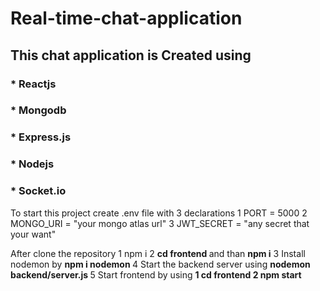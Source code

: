 # Real-time-chat-application

<h2>This chat application is Created using </h2>

 <h3>* Reactjs </h3>
 <h3>* Mongodb</h3>
 <h3>* Express.js</h3>
 <h3>* Nodejs</h3>
 <h3>* Socket.io</h3>
 
 To start this project
 create .env file with 3 declarations
1 PORT = 5000
2 MONGO_URI = "your mongo atlas url"
3 JWT_SECRET = "any secret that your want"

After clone the repository 
1 npm i
2 <b>cd frontend </b>  and than <b> npm i</b>
3 Install nodemon by <b> npm i nodemon </b>
4 Start the backend server using <b> nodemon backend/server.js </b>
5 Start frontend by using
<b>1 cd frontend </b>
<b>2 npm start </b>

